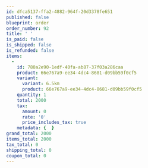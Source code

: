 ```yaml
---
id: dfca5137-ffa2-4882-964f-20d3378fe651
published: false
blueprint: order
order_number: 92
title: ' '
is_paid: false
is_shipped: false
is_refunded: false
items:
  -
    id: 780a2e90-1edf-40fa-ab87-37f03a286caa
    product: 66e767a9-ee34-4dc4-8681-d09bb59f0cf5
    variant:
      variant: 6.5km
      product: 66e767a9-ee34-4dc4-8681-d09bb59f0cf5
    quantity: 1
    total: 2000
    tax:
      amount: 0
      rate: '0'
      price_includes_tax: true
    metadata: {  }
grand_total: 2000
items_total: 2000
tax_total: 0
shipping_total: 0
coupon_total: 0
---
```

